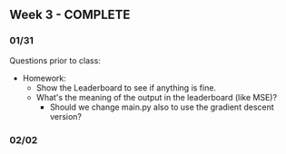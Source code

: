 ## Week 3 - COMPLETE

### 01/31

Questions prior to class:
* Homework:
  * Show the Leaderboard to see if anything is fine.
  * What's the meaning of the output in the leaderboard (like MSE)?
    * Should we change main.py also to use the gradient descent version?

### 02/02
